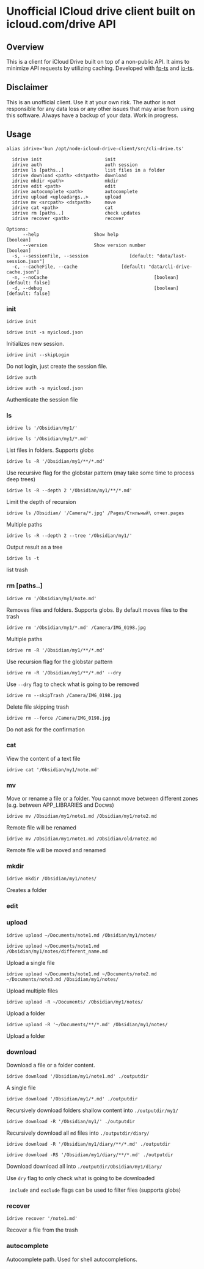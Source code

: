 # Unofficial ICloud drive client built on icloud.com/drive API

## Overview

This is a client for iCloud Drive built on top of a non-public API. It aims to minimize API requests by utilizing caching. Developed with [fp-ts](https://github.com/gcanti/fp-ts) and [io-ts](https://github.com/gcanti/io-ts).


## Disclaimer

This is an unofficial client. Use it at your own risk. The author is not responsible for any data loss or any other issues that may arise from using this software. Always have a backup of your data. Work in progress.

## Usage

`alias idrive='bun /opt/node-icloud-drive-client/src/cli-drive.ts'`

```Commands:
  idrive init                       init
  idrive auth                       auth session
  idrive ls [paths..]               list files in a folder
  idrive download <path> <dstpath>  download
  idrive mkdir <path>               mkdir
  idrive edit <path>                edit
  idrive autocomplete <path>        autocomplete
  idrive upload <uploadargs..>      upload
  idrive mv <srcpath> <dstpath>     move
  idrive cat <path>                 cat
  idrive rm [paths..]               check updates
  idrive recover <path>             recover

Options:
      --help                    Show help                              [boolean]
      --version                 Show version number                    [boolean]
  -s, --sessionFile, --session               [default: "data/last-session.json"]
  -c, --cacheFile, --cache                [default: "data/cli-drive-cache.json"]
  -n, --noCache                                       [boolean] [default: false]
  -d, --debug                                         [boolean] [default: false]

```

### init

`idrive init`

`idrive init -s myicloud.json`

Initializes new session. 

`idrive init --skipLogin`

Do not login, just create the session file.

`idrive auth`

`idrive auth -s myicloud.json`

Authenticate the session file

### ls


`idrive ls '/Obsidian/my1/'`

`idrive ls '/Obsidian/my1/*.md'`

List files in folders. Supports globs

`idrive ls -R '/Obsidian/my1/**/*.md'`

Use recursive flag for the globstar pattern (may take some time to process deep trees)

`idrive ls -R --depth 2 '/Obsidian/my1/**/*.md'`

Limit the depth of recursion

`idrive ls /Obsidian/ '/Camera/*.jpg' /Pages/Стильный\ отчет.pages`

Multiple paths

`idrive ls -R --depth 2 --tree '/Obsidian/my1/'`

Output result as a tree


`idrive ls -t`

list trash


<!-- ???

`idrive ls -t -R` -->

### rm [paths..]

`idrive rm '/Obsidian/my1/note.md'`

Removes files and folders. Supports globs. By default moves files to the trash

`idrive rm '/Obsidian/my1/*.md' /Camera/IMG_0198.jpg`

Multiple paths

`idrive rm -R '/Obsidian/my1/**/*.md'`

Use recursion flag for the globstar pattern

`idrive rm -R '/Obsidian/my1/**/*.md' --dry`

Use `--dry` flag to check what is going to be removed

<!-- `idrive ls -R --depth 2 '/Obsidian/my1/**/*.md'`

??? -->

`idrive rm --skipTrash /Camera/IMG_0198.jpg`

Delete file skipping trash

`idrive rm --force /Camera/IMG_0198.jpg`

Do not ask for the confirmation


### cat <path>

View the content of a text file

`idrive cat '/Obsidian/my1/note.md'`

### mv <srcpath> <dstpath>

Move or rename a file or a folder. You cannot move between different zones (e.g. between APP_LIBRARIES and Docws)

`idrive mv /Obsidian/my1/note1.md /Obsidian/my1/note2.md`

Remote file will be renamed

`idrive mv /Obsidian/my1/note1.md /Obsidian/old/note2.md`

Remote file will be moved and renamed

<!-- `idrive mv --force /Obsidian/my1/note1.md /Obsidian/my1/note2.md`

??? -->


### mkdir <path>

`idrive mkdir /Obsidian/my1/notes/`

Creates a folder

### edit

### upload 

`idrive upload ~/Documents/note1.md /Obsidian/my1/notes/`

`idrive upload ~/Documents/note1.md /Obsidian/my1/notes/different_name.md`

Upload a single file

`idrive upload ~/Documents/note1.md ~/Documents/note2.md ~/Documents/note3.md /Obsidian/my1/notes/`

Upload multiple files

`idrive upload -R ~/Documents/ /Obsidian/my1/notes/`

Upload a folder

`idrive upload -R '~/Documents/**/*.md' /Obsidian/my1/notes/`

Upload a folder 

<!-- 
### uploads [files..] <dstpath>

Upload multiple files to a folder

`idrive uploads note1.md note2.md /Obsidian/`
`idrive uploads *.md /Obsidian/`

`idrive uploads --overwright *.md /Obsidian/`

Upload overwrighting files without asking for confirmation. Overwritten files are moved to the trash

`idrive uploads --skipTrash *.md /Obsidian/`

Delete overwritten files skipping trash

### upload <srcfile> <dstpath>

Upload single file

`idrive note1.md /Obsidian/`

Keeping the filename

`idrive note1.md /Obsidian/newnote1.md`

Use a different filename

### uf <localpath> <remotepath>

Upload a folder. This action doesn't support uploading folder over another folder overwrigting files. It always uploads folder as a new one.

`idrive uf ./node-icloud-drive-client /Documents/projects/`

`idrive uf --include '/**/*.ts' --exclude '/**/cli-drive/**/*' ./node-icloud-drive-client  /Documents/projects/`

Upload a folder node-icloud-drive-client excluding files in cli-drive folder

`idrive uf --include '/**/*.ts' --exclude '/**/cli-drive/**/*' ./node-icloud-drive-client /Documents/projects/ --dry`


Use `dry` flag to only check what is going to be uploaded -->

### download <remotepath> <localpath>

Download a file or a folder content.

`idrive download '/Obsidian/my1/note1.md' ./outputdir`

A single file

`idrive download '/Obsidian/my1/*.md' ./outputdir`

Recursively download folders shallow content into `./outputdir/my1/`

`idrive download -R '/Obsidian/my1/' ./outputdir`

Recursively download all `md` files into `./outputdir/diary/` 

`idrive download -R '/Obsidian/my1/diary/**/*.md' ./outputdir`

`idrive download -RS '/Obsidian/my1/diary/**/*.md' ./outputdir`

Download download all into `./outputdir/Obsidian/my1/diary/`

Use `dry` flag to only check what is going to be downloaded

` include` and `exclude` flags can be used to filter files (supports globs)

### recover

`idrive recover '/note1.md'`

Recover a file from the trash

### autocomplete <path>

Autocomplete path. Used for shell autocompletions.

